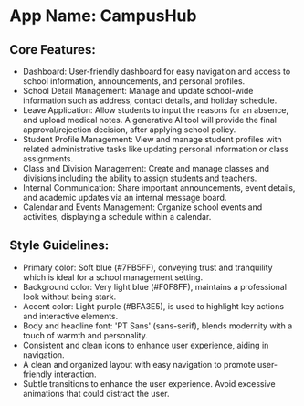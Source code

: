 # **App Name**: CampusHub

## Core Features:

- Dashboard: User-friendly dashboard for easy navigation and access to school information, announcements, and personal profiles.
- School Detail Management: Manage and update school-wide information such as address, contact details, and holiday schedule.
- Leave Application: Allow students to input the reasons for an absence, and upload medical notes. A generative AI tool will provide the final approval/rejection decision, after applying school policy.
- Student Profile Management: View and manage student profiles with related administrative tasks like updating personal information or class assignments.
- Class and Division Management: Create and manage classes and divisions including the ability to assign students and teachers.
- Internal Communication: Share important announcements, event details, and academic updates via an internal message board.
- Calendar and Events Management: Organize school events and activities, displaying a schedule within a calendar.

## Style Guidelines:

- Primary color: Soft blue (#7FB5FF), conveying trust and tranquility which is ideal for a school management setting.
- Background color: Very light blue (#F0F8FF), maintains a professional look without being stark.
- Accent color: Light purple (#BFA3E5), is used to highlight key actions and interactive elements.
- Body and headline font: 'PT Sans' (sans-serif), blends modernity with a touch of warmth and personality.
- Consistent and clean icons to enhance user experience, aiding in navigation.
- A clean and organized layout with easy navigation to promote user-friendly interaction.
- Subtle transitions to enhance the user experience. Avoid excessive animations that could distract the user.